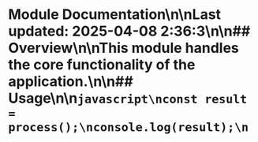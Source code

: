 # Module Documentation\n\nLast updated: 2025-04-08 2:36:3\n\n## Overview\n\nThis module handles the core functionality of the application.\n\n## Usage\n\n```javascript\nconst result = process();\nconsole.log(result);\n```
